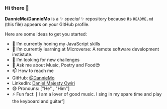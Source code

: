 ### Hi there 👋

**DannieMo/DannieMo** is a ✨ _special_ ✨ repository because its `README.md` (this file) appears on your GitHub profile.

Here are some ideas to get you started:

- 🔭 I’m currently honing my JavaScript skills
- 🌱 I’m currently learning at Microverse: A remote software development instistute. 
- 👯 I’m looking for new challenges
- 💬 Ask me about Music, Poetry and Food😍
- 📫 How to reach me
- GitHub: [@DannieMo](https://github.com/DannieMo)
- LinkedIn: [Daniel Majesty Owiri](linkedin.com/in/daniel-majesty-owiri-85175616b)
- 😄 Pronouns: ["He" , "Him"]
- ⚡ Fun fact: ['I am a lover of good music. I sing in my spare time and play the keyboard and guitar']

